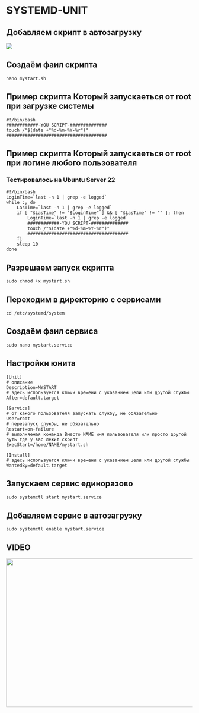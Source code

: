 # SYSTEMD-UNIT
## Добавляем скрипт в автозагрузку
<img src="https://linuxteaching.com/storage/img/images_1/systemd_unit_file_creating_a_service.png">


## Создаём фаил скрипта
```console
nano mystart.sh
```
## Пример скрипта Который запускаеться от root при загрузке системы
```console
#!/bin/bash
############-YOU SCRIPT-##############
touch /"$(date +"%d-%m-%Y-%r")"
######################################
```
## Пример скрипта Который запускаеться от root при логине любого пользователя
### Тестировалось на Ubuntu Server 22
```console
#!/bin/bash
LoginTime=`last -n 1 | grep -e logged`
while :; do
    LasTime=`last -n 1 | grep -e logged`
    if [ "$LasTime" != "$LoginTime" ] && [ "$LasTime" != "" ]; then
        LoginTime=`last -n 1 | grep -e logged`
        ############-YOU SCRIPT-##############
        touch /"$(date +"%d-%m-%Y-%r")"
        ######################################
    fi
    sleep 10
done
```
## Разрешаем запуск скрипта
```console
sudo chmod +x mystart.sh
```
## Переходим в директорию с сервисами
```console
cd /etc/systemd/system
```
## Создаём фаил сервиса
```console
sudo nano mystart.service
```

## Настройки юнита
```console
[Unit]
# описание
Description=MYSTART
# здесь используется ключи времени с указанием цели или другой службы
After=default.target

[Service]
# от какого пользователя запускать службу, не обязательно
User=root
# перезапуск службы, не обязательно
Restart=on-failure
# выполняемая команда Вместо NAME имя пользователя или просто другой путь где у вас лежит скрипт
ExecStart=/home/NAME/mystart.sh

[Install]
# здесь используется ключи времени с указанием цели или другой службы
WantedBy=default.target
```
## Запускаем сервис единоразово
```console
sudo systemctl start mystart.service
```
## Добавляем сервис в автозагрузку
```console
sudo systemctl enable mystart.service
```

## VIDEO

[<img src="https://i.ytimg.com/vi/SGHjEDVhb38/maxresdefault.jpg" width="800" height="400" >]([https://getfedora.org/](https://youtu.be/SGHjEDVhb38))

